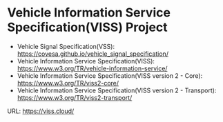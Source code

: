 # Vehicle Information Service Specification(VISS) Project

- Vehicle Signal Specification(VSS): https://covesa.github.io/vehicle_signal_specification/
- Vehicle Information Service Specification(VISS): https://www.w3.org/TR/vehicle-information-service/
- Vehicle Information Service Specification(VISS version 2 - Core): https://www.w3.org/TR/viss2-core/
- Vehicle Information Service Specification(VISS version 2 - Transport): https://www.w3.org/TR/viss2-transport/

URL: https://viss.cloud/